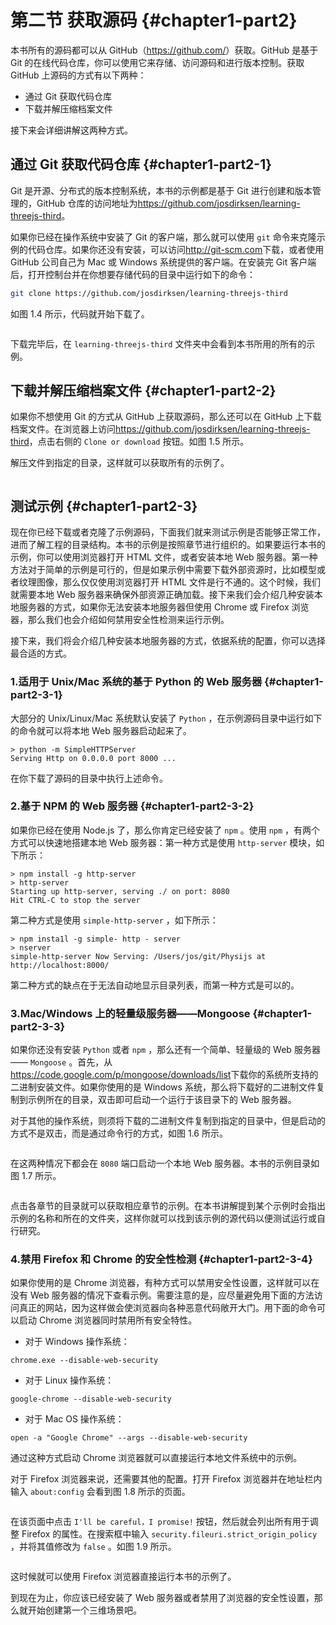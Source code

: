 <!--
 * @Author       : BigBigger
 * @Date         : 2021-08-16 14:35:56
 * @LastEditTime : 2021-08-18 13:43:35
 * @LastEditors  : BigBigger
-->

# 第二节 获取源码 {#chapter1-part2}

本书所有的源码都可以从 GitHub（<https://github.com/>）获取。GitHub 是基于 Git 的在线代码仓库，你可以使用它来存储、访问源码和进行版本控制。获取 GitHub 上源码的方式有以下两种：

* 通过 Git 获取代码仓库
* 下载并解压缩档案文件

接下来会详细讲解这两种方式。

## 通过 Git 获取代码仓库 {#chapter1-part2-1}

Git 是开源、分布式的版本控制系统，本书的示例都是基于 Git 进行创建和版本管理的，GitHub 仓库的访问地址为<https://github.com/josdirksen/learning-threejs-third>。

如果你已经在操作系统中安装了 Git 的客户端，那么就可以使用 `git` 命令来克隆示例的代码仓库。如果你还没有安装，可以访问<http://git-scm.com>下载，或者使用 GitHub 公司自己为 Mac 或 Windows 系统提供的客户端。在安装完 Git 客户端后，打开控制台并在你想要存储代码的目录中运行如下的命令：

```bash
git clone https://github.com/josdirksen/learning-threejs-third
```

如图 1.4 所示，代码就开始下载了。

<Image :index="4" />

下载完毕后，在 `learning-threejs-third` 文件夹中会看到本书所用的所有的示例。

## 下载并解压缩档案文件 {#chapter1-part2-2}

如果你不想使用 Git 的方式从 GitHub 上获取源码，那么还可以在 GitHub 上下载档案文件。在浏览器上访问<https://github.com/josdirksen/learning-threejs-third>，点击右侧的 `Clone or download` 按钮。如图 1.5 所示。

解压文件到指定的目录，这样就可以获取所有的示例了。

<Image :index="5" />

## 测试示例 {#chapter1-part2-3}

现在你已经下载或者克隆了示例源码，下面我们就来测试示例是否能够正常工作，进而了解工程的目录结构。本书的示例是按照章节进行组织的。如果要运行本书的示例，你可以使用浏览器打开 HTML 文件，或者安装本地 Web 服务器。第一种方法对于简单的示例是可行的，但是如果示例中需要下载外部资源时，比如模型或者纹理图像，那么仅仅使用浏览器打开 HTML 文件是行不通的。这个时候，我们就需要本地 Web 服务器来确保外部资源正确加载。接下来我们会介绍几种安装本地服务器的方式，如果你无法安装本地服务器但使用 Chrome 或 Firefox 浏览器，那么我们也会介绍如何禁用安全性检测来运行示例。

接下来，我们将会介绍几种安装本地服务器的方式，依据系统的配置，你可以选择最合适的方式。

### 1.适用于 Unix/Mac 系统的基于 Python 的 Web 服务器 {#chapter1-part2-3-1}

大部分的 Unix/Linux/Mac 系统默认安装了 `Python` ，在示例源码目录中运行如下的命令就可以将本地 Web 服务器启动起来了。

```
> python -m SimpleHTTPServer
Serving Http on 0.0.0.0 port 8000 ...
```

在你下载了源码的目录中执行上述命令。

### 2.基于 NPM 的 Web 服务器 {#chapter1-part2-3-2}

如果你已经在使用 Node.js 了，那么你肯定已经安装了 `npm` 。使用 `npm` ，有两个方式可以快速地搭建本地 Web 服务器：第一种方式是使用 `http-server` 模块，如下所示：

```
> npm install -g http-server
> http-server
Starting up http-server, serving ./ on port: 8080
Hit CTRL-C to stop the server
```

第二种方式是使用 `simple-http-server` ，如下所示：

```
> npm insta1l -g simple- http - server
> nserver
simple-http-server Now Serving: /Users/jos/git/Physijs at http://localhost:8000/
```

第二种方式的缺点在于无法自动地显示目录列表，而第一种方式是可以的。

### 3.Mac/Windows 上的轻量级服务器——Mongoose {#chapter1-part2-3-3}

如果你还没有安装 `Python` 或者 `npm` ，那么还有一个简单、轻量级的 Web 服务器—— `Mongoose` 。首先，从<https://code.google.com/p/mongoose/downloads/list>下载你的系统所支持的二进制安装文件。如果你使用的是 Windows 系统，那么将下载好的二进制文件复制到示例所在的目录，双击即可启动一个运行于该目录下的 Web 服务器。

对于其他的操作系统，则须将下载的二进制文件复制到指定的目录中，但是启动的方式不是双击，而是通过命令行的方式，如图 1.6 所示。

<Image :index="6" />

在这两种情况下都会在 `8080` 端口启动一个本地 Web 服务器。本书的示例目录如图 1.7 所示。

<Image :index="7" />

点击各章节的目录就可以获取相应章节的示例。在本书讲解提到某个示例时会指出示例的名称和所在的文件夹，这样你就可以找到该示例的源代码以便测试运行或自行研究。

### 4.禁用 Firefox 和 Chrome 的安全性检测 {#chapter1-part2-3-4}

如果你使用的是 Chrome 浏览器，有种方式可以禁用安全性设置，这样就可以在没有 Web 服务器的情况下查看示例。需要注意的是，应尽量避免用下面的方法访问真正的网站，因为这样做会使浏览器向各种恶意代码敞开大门。用下面的命令可以启动 Chrome 浏览器同时禁用所有安全特性。

* 对于 Windows 操作系统：

```
chrome.exe --disable-web-security
```

* 对于 Linux 操作系统：

```
google-chrome --disable-web-security
```

* 对于 Mac OS 操作系统：

```
open -a "Google Chrome" --args --disable-web-security
```

通过这种方式启动 Chrome 浏览器就可以直接运行本地文件系统中的示例。

对于 Firefox 浏览器来说，还需要其他的配置。打开 Firefox 浏览器并在地址栏内输入 `about:config` 会看到图 1.8 所示的页面。

<Image :index="8" />

在该页面中点击 `I'll be careful，I promise!` 按钮，然后就会列出所有用于调整 Firefox 的属性。在搜索框中输入 `security.fileuri.strict_origin_policy` ，并将其值修改为 `false` 。如图 1.9 所示。

<Image :index="9" />

这时候就可以使用 Firefox 浏览器直接运行本书的示例了。

到现在为止，你应该已经安装了 Web 服务器或者禁用了浏览器的安全性设置，那么就开始创建第一个三维场景吧。
